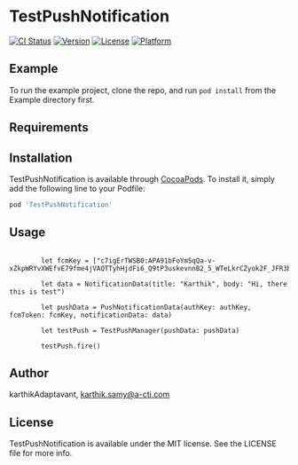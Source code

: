 # TestPushNotification

[![CI Status](https://img.shields.io/travis/karthikAdaptavant/TestPushNotification.svg?style=flat)](https://travis-ci.org/karthikAdaptavant/TestPushNotification)
[![Version](https://img.shields.io/cocoapods/v/TestPushNotification.svg?style=flat)](https://cocoapods.org/pods/TestPushNotification)
[![License](https://img.shields.io/cocoapods/l/TestPushNotification.svg?style=flat)](https://cocoapods.org/pods/TestPushNotification)
[![Platform](https://img.shields.io/cocoapods/p/TestPushNotification.svg?style=flat)](https://cocoapods.org/pods/TestPushNotification)

## Example

To run the example project, clone the repo, and run `pod install` from the Example directory first.

## Requirements

## Installation

TestPushNotification is available through [CocoaPods](https://cocoapods.org). To install
it, simply add the following line to your Podfile:

```ruby
pod 'TestPushNotification'
```

## Usage 
``` .   let authKey = "{your auth key goes here}"
         
        let fcmKey = ["c7igErTWSB0:APA91bFoYmSqQa-v-xZkpWRYvXWEfvE79fme4jVAQTTyhHjdFi6_Q9tP3uskevnnB2_5_WTeLkrCZyok2F_JFR3b2NgAoyEVCgwVWAgFcPZoRTZR5neaibqaTTgad4AyeOnew5sGEyHf"]
        
        let data = NotificationData(title: "Karthik", body: "Hi, there this is test")
        
        let pushData = PushNotificationData(authKey: authKey, fcmToken: fcmKey, notificationData: data)
        
        let testPush = TestPushManager(pushData: pushData)
        
        testPush.fire()
```
## Author

karthikAdaptavant, karthik.samy@a-cti.com

## License

TestPushNotification is available under the MIT license. See the LICENSE file for more info.
